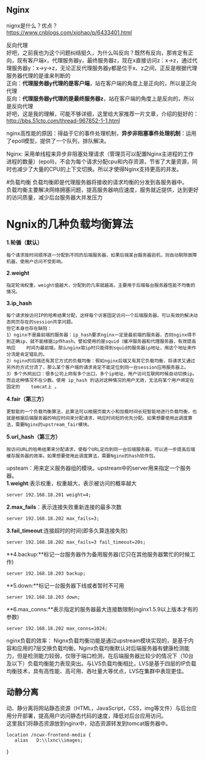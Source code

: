 ## Nginx
nignx是什么？优点？  
https://www.cnblogs.com/xiohao/p/6433401.html  

反向代理  
好吧，之前我也为这个问题纠结挺久，为什么叫反向？既然有反向，那肯定有正向，现有客户端x，代理服务器y，最终服务器z，现在x直接访问z：x->z，通过代理服务器y：x->y->z，无论正反代理服务器y都是位于x、z之间，正反是根据代理服务器代理的是谁来判断的  
正向：**代理服务器y代理的是客户端**，站在客户端的角度上是正向的，所以是正向代理  
反向：**代理服务器y代理的是最终服务器z**，站在客户端的角度上是反向的，所以是反向代理  
好吧，这是我的理解，可能不够详细，这里给大家推荐一片文章，介绍的挺好的：http://bbs.51cto.com/thread-967852-1-1.html    

nginx高性能的原因：得益于它的事件处理机制，**异步非阻塞事件处理机制**：运用了epoll模型，提供了一个队列，排队解决。  

Nginx: 采用单线程来异步非阻塞处理请求（管理员可以配置Nginx主进程的工作进程的数量）(epoll)，不会为每个请求分配cpu和内存资源，节省了大量资源，同时也减少了大量的CPU的上下文切换。所以才使得Nginx支持更高的并发。

#负载均衡
负载均衡即是代理服务器将接收的请求均衡的分发到各服务器中。  
负载均衡主要解决网络拥塞问题，提高服务器响应速度，服务就近提供，达到更好的访问质量，减少后台服务器大并发压力

# Ngnix的几种负载均衡算法
**1.轮循（默认）**

	每个请求按时间顺序逐一分配到不同的后端服务器，如果后端某台服务器宕机，则自动剔除故障机器，使用户访问不受影响。
**2.weight**

	指定轮询权重，weight值越大，分配到的几率就越高，主要用于后端每台服务器性能不均衡的情况。
**3.ip_hash**

	每个请求按访问IP的哈希结果分配，这样每个访客固定访问一个后端服务器，可以有效的解决动态网页存在的session共享问题。  
	但它本身也存在缺陷：  
	1）nginx不是最前端的服务器：ip_hash要求nginx一定是最前端的服务器，否则nginx得不到正确ip，就不能根据ip作hash。譬如使用的是squid（缓冲服务器和代理服务器，有效提高响应	时间为最前端，那么nginx取ip时只能得到squid的服务器ip地址，用这个地址来作分流是肯定错乱的。  
	2）nginx的后端还有其它方式的负载均衡：假如nginx后端又有其它负载均衡，将请求又通过另外的方式分流了，那么某个客户端的请求肯定不能定位到同一台session应用服务器上。  
	3）多个外网出口：很多公司上网有多个出口，多个ip地址，用户访问互联网时候自动切换ip。而且这种情况不在少数。使用 ip_hash 的话对这种情况的用户无效，无法将某个用户绑定在固定的	tomcat上 。
**4.fair（第三方）**

	更智能的一个负载均衡算法，此算法可以根据页面大小和加载时间长短智能地进行负载均衡，也就是根据后端服务器的响应时间来分配请求，响应时间短的优先分配。如果想要使用此调度算法，需要Nginx的upstream_fair模块。
**5.url_hash（第三方）**

	按访问URL的哈希结果来分配请求，使每个URL定向到同一台后端服务器，可以进一步提高后端缓存服务器的效率。如果想要使用此调度算法，需要Nginx的hash软件包。
	
upsteam：用来定义服务器组的模块。upstream中的server用来指定一个服务器。  
**1.weight**:表示权重，权重越大，表示被访问的概率越大

	server 192.168.18.201 weight=4;
**2.max_fails**：表示连接失败重新连接的最多次数

	server 192.168.18.202 max_fails=3;
**3.fail_timeout**:连接超时的时间(即多久算连接失败)

	server 192.168.18.202 max_fails=3 fail_timeout=20s;
**4.backup:**标记一台服务器作为备用服务器(它只在其他服务器繁忙的时候工作)

	server 192.168.18.203 backup;
**5.down:**标记一台服务器下线或者暂时不可用

	server 192.168.18.203 down;
**6.max_conns:**表示指定的服务器最大连接数限制(nginx1.5.9以上版本才有的参数)

	server 192.168.18.202 max_conns=1024;

nginx负载的效率：
Nignx负载均衡功能是通过upstream模块实现的，是基于内容和应用的7层交换负载均衡。Nginx负载均衡默认对后端服务器有健康检测能力，但是检测能力较弱，仅限于端口检测，在后端服务器比较少的情况下（10台及以下）负载均衡能力表现突出。与LVS负载均衡相比，LVS是基于四层的IP负载均衡技术，具有高性能、高可用、吞吐量大等优点，LVS在集群中表现更佳。

## 动静分离
动、静分离将网站静态资源（HTML，JavaScript，CSS，img等文件）与后台应用分开部署，提高用户访问静态代码的速度，降低对后台应用访问。   
这里我们将静态资源放到nginx中，动态资源转发到tomcat服务器中。
	
	location /ncwx-frontend-media {
       alias   D:\\lxnc\\images;
   }